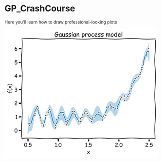 # GP_CrashCourse

Here you'll learn how to draw professional-looking plots

![alt text](https://github.com/emilioMaddalena/GP_CrashCourse/blob/main/pic/gp.png)
